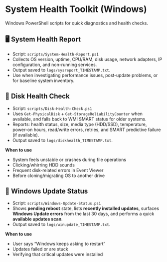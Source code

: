 # System Health Toolkit (Windows)

Windows PowerShell scripts for quick diagnostics and health checks.

## 🖥️ System Health Report
- Script: `scripts/System-Health-Report.ps1`
- Collects OS version, uptime, CPU/RAM, disk usage, network adapters, IP configuration, and non-running services.
- Output saved to `logs/sysreport_TIMESTAMP.txt`.
- Use when investigating performance issues, post-update problems, or for baseline system inventory.

## 💾 Disk Health Check
- Script: `scripts/Disk-Health-Check.ps1`
- Uses `Get-PhysicalDisk` + `Get-StorageReliabilityCounter` when available, and falls back to WMI SMART status for older systems.
- Reports: health status, size, media type (HDD/SSD), temperature, power-on hours, read/write errors, retries, and SMART predictive failure (if available).
- Output saved to `logs/diskhealth_TIMESTAMP.txt`.

**When to use**
- System feels unstable or crashes during file operations
- Clicking/whirring HDD sounds
- Frequent disk-related errors in Event Viewer
- Before cloning/migrating OS to another drive

## 🔄 Windows Update Status
- Script: `scripts/Windows-Update-Status.ps1`
- Shows **pending reboot** state, lists **recently installed updates**, surfaces **Windows Update errors** from the last 30 days, and performs a quick **available updates scan**.
- Output saved to `logs/winupdate_TIMESTAMP.txt`.

**When to use**
- User says “Windows keeps asking to restart”
- Updates failed or are stuck
- Verifying that critical updates were installed
